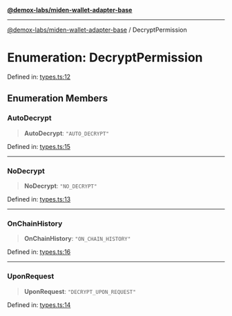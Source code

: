 [**@demox-labs/miden-wallet-adapter-base**](../README.md)

***

[@demox-labs/miden-wallet-adapter-base](../globals.md) / DecryptPermission

# Enumeration: DecryptPermission

Defined in: [types.ts:12](https://github.com/demox-labs/miden-wallet-adapter/blob/4e4ca8998b01f40befb8850757ab37009c071cf2/packages/core/base/types.ts#L12)

## Enumeration Members

### AutoDecrypt

> **AutoDecrypt**: `"AUTO_DECRYPT"`

Defined in: [types.ts:15](https://github.com/demox-labs/miden-wallet-adapter/blob/4e4ca8998b01f40befb8850757ab37009c071cf2/packages/core/base/types.ts#L15)

***

### NoDecrypt

> **NoDecrypt**: `"NO_DECRYPT"`

Defined in: [types.ts:13](https://github.com/demox-labs/miden-wallet-adapter/blob/4e4ca8998b01f40befb8850757ab37009c071cf2/packages/core/base/types.ts#L13)

***

### OnChainHistory

> **OnChainHistory**: `"ON_CHAIN_HISTORY"`

Defined in: [types.ts:16](https://github.com/demox-labs/miden-wallet-adapter/blob/4e4ca8998b01f40befb8850757ab37009c071cf2/packages/core/base/types.ts#L16)

***

### UponRequest

> **UponRequest**: `"DECRYPT_UPON_REQUEST"`

Defined in: [types.ts:14](https://github.com/demox-labs/miden-wallet-adapter/blob/4e4ca8998b01f40befb8850757ab37009c071cf2/packages/core/base/types.ts#L14)

